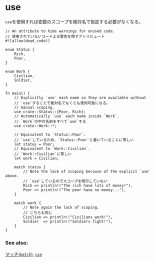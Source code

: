 # use

<!--
The `use` declaration can be used so manual scoping isn't needed:
-->
`use`を使用すれば変数のスコープを絶対名で指定する必要がなくなる。

```rust,editable
// An attribute to hide warnings for unused code.
// 使用されていないコードよる警告を隠すアトリビュート
#![allow(dead_code)]

enum Status {
    Rich,
    Poor,
}

enum Work {
    Civilian,
    Soldier,
}

fn main() {
    // Explicitly `use` each name so they are available without
    // `use`することで絶対名でなくとも使用可能になる。
    // manual scoping.
    use crate::Status::{Poor, Rich};
    // Automatically `use` each name inside `Work`.
    // `Work`の中の名前をすべて`use`する
    use crate::Work::*;

    // Equivalent to `Status::Poor`.
    // `use`しているため、`Status::Poor`と書いていることに等しい
    let status = Poor;
    // Equivalent to `Work::Civilian`.
    // `Work::Civilian`に等しい
    let work = Civilian;

    match status {
        // Note the lack of scoping because of the explicit `use` above.
        // `use`しているのでスコープを明示していない
        Rich => println!("The rich have lots of money!"),
        Poor => println!("The poor have no money..."),
    }

    match work {
        // Note again the lack of scoping.
        // こちらも同じ
        Civilian => println!("Civilians work!"),
        Soldier  => println!("Soldiers fight!"),
    }
}
```

### See also:

<!--
[`match`][match] and [`use`][use] 
-->
[マッチ(`match`)][match], [`use`][use]

[use]: ../../mod/use.md
[match]: ../../flow_control/match.md
